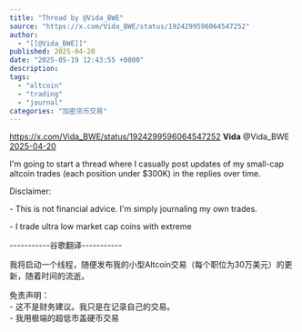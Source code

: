 ```yaml
---
title: "Thread by @Vida_BWE"
source: "https://x.com/Vida_BWE/status/1924299596064547252"
author:
  - "[[@Vida_BWE]]"
published: 2025-04-20
date: "2025-05-19 12:43:55 +0800"
description:
tags:
  - "altcoin"
  - "trading"
  - "journal"
categories: "加密货币交易"
---
```

https://x.com/Vida_BWE/status/1924299596064547252
**Vida** @Vida\_BWE [2025-04-20](https://x.com/Vida_BWE/status/1913876261514141935)

I'm going to start a thread where I casually post updates of my small-cap altcoin trades (each position under $300K) in the replies over time.

Disclaimer:

\- This is not financial advice. I'm simply journaling my own trades.

\- I trade ultra low market cap coins with extreme  
  
\-----------谷歌翻译-----------  
  
我将启动一个线程，随便发布我的小型Altcoin交易（每个职位为30万美元）的更新，随着时间的流逝。  
  
免责声明：  
\- 这不是财务建议。我只是在记录自己的交易。  
\- 我用极端的超低市盖硬币交易